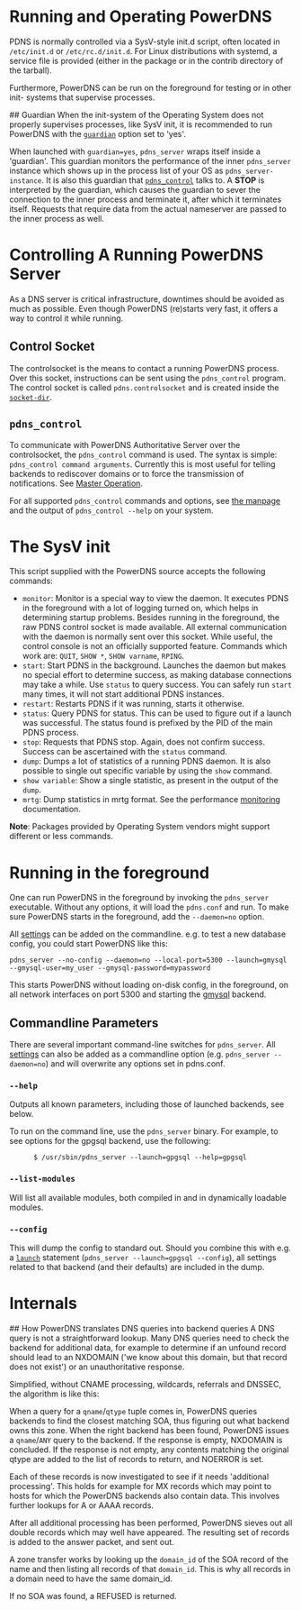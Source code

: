 # Running and Operating PowerDNS
PDNS is normally controlled via a SysV-style init.d script, often located in
`/etc/init.d` or `/etc/rc.d/init.d`. For Linux distributions with systemd, a
service file is provided (either in the package or in the contrib directory of
the tarball).

Furthermore, PowerDNS can be run on the foreground for testing or in other init-
systems that supervise processes.

## Guardian
When the init-system of the Operating System does not properly supervises processes,
like SysV init, it is recommended to run PowerDNS with the [`guardian`](settings.md#guardian)
option set to 'yes'.

When launched with `guardian=yes`, `pdns_server` wraps itself inside a 'guardian'.
This guardian monitors the performance of the inner `pdns_server` instance which
shows up in the process list of your OS as `pdns_server-instance`. It is also
this guardian that [`pdns_control`](#pdns_control) talks to. A **STOP** is
interpreted by the guardian, which causes the guardian to sever the connection
to the inner process and terminate it, after which it terminates itself. Requests
that require data from the actual nameserver are passed to the inner process as well.

# Controlling A Running PowerDNS Server
As a DNS server is critical infrastructure, downtimes should be avoided as much
as possible. Even though PowerDNS (re)starts very fast, it offers a way to
control it while running.

## Control Socket
The controlsocket is the means to contact a running PowerDNS process. Over this
socket, instructions can be sent using the `pdns_control` program. The control
socket is called `pdns.controlsocket` and is created inside the [`socket-dir`](settings.md#socket-dir).

## `pdns_control`
To communicate with PowerDNS Authoritative Server over the controlsocket, the
`pdns_control` command is used. The syntax is simple: `pdns_control command arguments`.
Currently this is most useful for telling backends to rediscover domains or to
force the transmission of notifications. See [Master Operation](../authoritative/modes-of-operation.md#master-operation).

For all supported `pdns_control` commands and options, see [the manpage](../manpages/pdns_control.1)
and the output of `pdns_control --help` on your system.

# The SysV init
This script supplied with the PowerDNS source accepts the following commands:

* `monitor`: Monitor is a special way to view the daemon. It executes PDNS in the foreground with a lot of logging turned on, which helps in determining startup problems. Besides running in the foreground, the raw PDNS control socket is made available. All external communication with the daemon is normally sent over this socket. While useful, the control console is not an officially supported feature. Commands which work are: `QUIT`, `SHOW *`, `SHOW varname`, `RPING`.
* `start`: Start PDNS in the background. Launches the daemon but makes no special effort to determine success, as making database connections may take a while. Use `status` to query success. You can safely run `start` many times, it will not start additional PDNS instances.
* `restart`: Restarts PDNS if it was running, starts it otherwise.
* `status`: Query PDNS for status. This can be used to figure out if a launch was successful. The status found is prefixed by the PID of the main PDNS process.
* `stop`: Requests that PDNS stop. Again, does not confirm success. Success can be ascertained with the `status` command.
* `dump`: Dumps a lot of statistics of a running PDNS daemon. It is also possible to single out specific variable by using the `show` command.
* `show variable`: Show a single statistic, as present in the output of the `dump`.
* `mrtg`: Dump statistics in mrtg format. See the performance [monitoring](../common/logging.md#performance-monitoring) documentation.

**Note**: Packages provided by Operating System vendors might support different
or less commands.

# Running in the foreground
One can run PowerDNS in the foreground by invoking the `pdns_server` executable.
Without any options, it will load the `pdns.conf` and run. To make sure PowerDNS
starts in the foreground, add the `--daemon=no` option.

All [settings](settings.md) can be added on the commandline. e.g. to test a new
database config, you could start PowerDNS like this:

```
pdns_server --no-config --daemon=no --local-port=5300 --launch=gmysql --gmysql-user=my_user --gmysql-password=mypassword
```

This starts PowerDNS without loading on-disk config, in the foreground, on all
network interfaces on port 5300 and starting the [gmysql](backend-generic-mysql.md)
backend.

## Commandline Parameters
There are several important command-line switches for `pdns_server`. All [settings](settings.md)
can also be added as a commandline option (e.g. `pdns_server --daemon=no`) and
will overwrite any options set in pdns.conf.

### `--help`
Outputs all known parameters, including those of launched backends, see below.

To run on the command line, use the `pdns_server` binary. For example, to see
options for the gpgsql backend, use the following:

```
      $ /usr/sbin/pdns_server --launch=gpgsql --help=gpgsql
```

### `--list-modules`
Will list all available modules, both compiled in and in dynamically loadable modules.

### `--config`
This will dump the config to standard out. Should you combine this with e.g. a
[`launch`](settings.md#launch) statement (`pdns_server --launch=gpgsql --config`),
all settings related to that backend (and their defaults) are included in the dump.

# Internals
## How PowerDNS translates DNS queries into backend queries
A DNS query is not a straightforward lookup. Many DNS queries need to check the
backend for additional data, for example to determine if an unfound record should
lead to an NXDOMAIN ('we know about this domain, but that record does not exist')
or an unauthoritative response.

Simplified, without CNAME processing, wildcards, referrals and DNSSEC, the
algorithm is like this:

When a query for a `qname`/`qtype` tuple comes in, PowerDNS queries backends to
find the closest matching SOA, thus figuring out what backend owns this zone.
When the right backend has been found, PowerDNS issues a `qname`/`ANY` query to
the backend. If the response is empty, NXDOMAIN is concluded. If the response is
not empty, any contents matching the original qtype are added to the list of
records to return, and NOERROR is set.

Each of these records is now investigated to see if it needs 'additional processing'.
This holds for example for MX records which may point to hosts for which the PowerDNS
backends also contain data. This involves further lookups for A or AAAA records.

After all additional processing has been performed, PowerDNS sieves out all
double records which may well have appeared. The resulting set of records is
added to the answer packet, and sent out.

A zone transfer works by looking up the `domain_id` of the SOA record of the
name and then listing all records of that `domain_id`. This is why all records
in a domain need to have the same domain\_id.

If no SOA was found, a REFUSED is returned.
